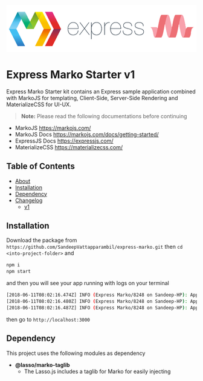 ![express-marko-logo](public/img/logo.png)
# Express Marko Starter v1
Express Marko Starter kit contains an Express sample application combined with MarkoJS for templating, Client-Side, Server-Side Rendering and MaterializeCSS for UI-UX.

> **Note:**  Please read the following documentations before continuing
- MarkoJS https://markojs.com/
- MarkoJS Docs https://markojs.com/docs/getting-started/
- ExpressJS Docs https://expressjs.com/
- MaterializeCSS https://materializecss.com/

## Table of Contents
<!--ts-->
* [About](#express-marko-starter-v1)
* [Installation](#installation)
* [Dependency](#dependency)
* [Changelog](#changelog)
    * [v1](#v1)
<!--te-->

## Installation
Download the package from
```https://github.com/SandeepVattapparambil/express-marko.git```
then ```cd <into-project-folder>``` and
```sh
npm i
npm start
```
and then you will see your app running with logs on your terminal
```sh
[2018-06-11T08:02:16.474Z] INFO (Express Marko/8248 on Sandeep-HP): Application middlewares initialized
[2018-06-11T08:02:16.480Z] INFO (Express Marko/8248 on Sandeep-HP): Application routes initialized
[2018-06-11T08:02:16.487Z] INFO (Express Marko/8248 on Sandeep-HP): Application started and is running on port 3000
```
then go to ```http://localhost:3000```
## Dependency
This project uses the following modules as dependency
- **@lasso/marko-taglib**
    * The Lasso.js includes a taglib for Marko for easily injecting <script> and <link> tags into a page, as well as resource URLs for images and other types of front-end resources.
- **compression**
    * The Nodejs compression middleware for compressing server responses.
- **cookie-parser**
    * Parse Cookie header and populate req.cookies with an object keyed by the cookie names. Optionally you may enable signed cookie support by passing a secret string, which assigns req.secret so it may be used by other middleware.
- **debug**
    * A tiny JavaScript debugging utility modelled after Node.js core's debugging technique. Works in Node.js and web browsers.
- **express**
    * Fast, unopinionated, minimalist web framework for node.
- **http-errors**
    * Create HTTP errors for Express, Koa, Connect, etc. with ease.
- **lasso**
    * Lasso.js is an eBay open source Node.js-style JavaScript module bundler that also provides first-level support for optimally delivering JavaScript, CSS, images and other assets to the browser.
    This tool offers many different optimizations such as a bundling, code splitting, lazy loading, conditional dependencies, compression and fingerprinted resource URLs. Plugins are provided to support pre-processors and compilers such as Less, Stylus and Marko. This developer-friendly tool does not require that you change the way that you already code and can easily be adopted by existing applications.
- **lasso-babel-transform**
    * Lasso.js transform that uses Babel to transpile ES6 code to ES5.
- **lasso-marko**
    * Plugin for the Lasso.js to support compilation and transport of Marko template files. Templates are compiled using the Marko compiler that produces a CommonJS module as output.
- **marko**
    * Marko is an isomorphic UI library built in JavaScript.
- **pino**
    * Extremely fast node.js logger, inspired by Bunyan. It also includes a shell utility to pretty-print its log files.
- **babel-preset-env**
    * The move makes it much easier to release and develop in sync with the rest of Babel!

## Changelog
### v1
- Basic application setup
- Express framework
- MarkoJS
- MaterializeCSS
- LassoJS
- Pino Logger